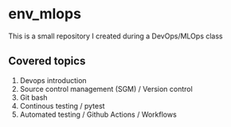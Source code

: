 # env_mlops

This is a small repository I created during a DevOps/MLOps class


## Covered topics

1. Devops introduction
2. Source control management (SGM) / Version control
3. Git bash
4. Continous testing / pytest
5. Automated testing / Github Actions / Workflows